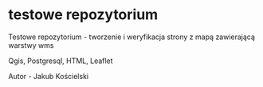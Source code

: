 # testowe repozytorium

Testowe repozytorium - tworzenie i weryfikacja strony z mapą zawierającą warstwy wms

Qgis, Postgresql, HTML, Leaflet

Autor - Jakub Kościelski

